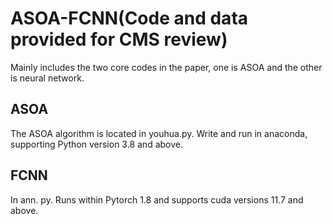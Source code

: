 # ASOA-FCNN(Code and data provided for CMS review)

Mainly includes the two core codes in the paper, one is ASOA and the other is neural network.
## ASOA
The ASOA algorithm is located in youhua.py. Write and run in anaconda, supporting Python version 3.8 and above.
## FCNN
In ann. py. Runs within Pytorch 1.8 and supports cuda versions 11.7 and above.
